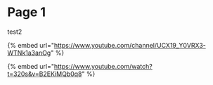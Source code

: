# Page 1

test2

{% embed url="https://www.youtube.com/channel/UCX19_Y0VRX3-WTNk1a3anOg" %}

{% embed url="https://www.youtube.com/watch?t=320s&v=B2EKiMQb0q8" %}
